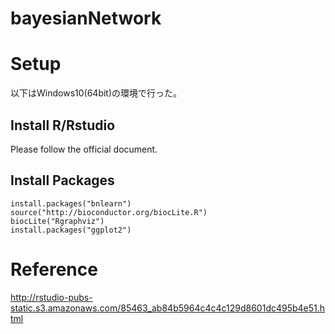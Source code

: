 # bayesianNetwork

# Setup

以下はWindows10(64bit)の環境で行った。

## Install R/Rstudio

Please follow the official document.

## Install Packages

```
install.packages("bnlearn")
source("http://bioconductor.org/biocLite.R")
biocLite("Rgraphviz")
install.packages("ggplot2")
```

# Reference

http://rstudio-pubs-static.s3.amazonaws.com/85463_ab84b5964c4c4c129d8601dc495b4e51.html
